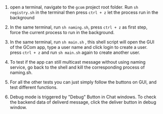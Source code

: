 1.  open a terminal, navigate to the `gcom` project root folder.
Run `sh registry.sh`  in the terminal then press `ctrl + z` let the process run in the background

2. In the same terminal, run `sh naming.sh`, press `ctrl + z`  as first step, force the current process to run in the background.
3. In the same terminal, run `sh main.sh` , this shell script will open the GUI of the GCom app, type a user name and click login to create a user.  press `ctrl + z` and run `sh main.sh` again to create another user. 
4. To test if the app can still multicast message without using naming service, go back to the shell and kill the corresponding process of naming.sh.  
5. For all the other tests you can just simply follow the buttons on GUI, and test different functions. 
6. Debug mode is triggered by "Debug" Button in Chat windows. To check the backend data of deliverd message, click the deliver button in debug window.  
